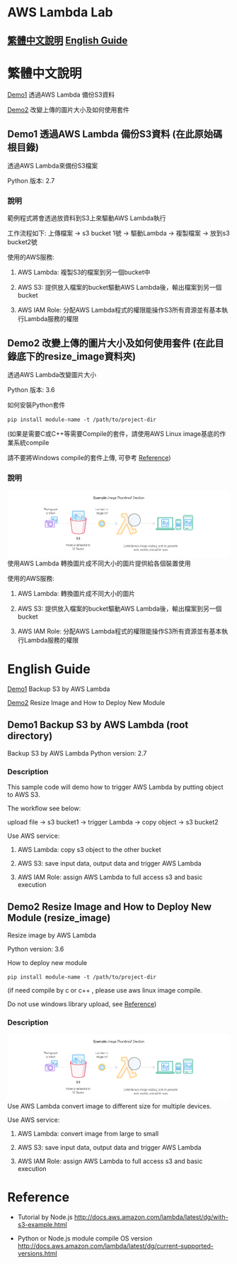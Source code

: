 # AWS Lambda Lab
## [繁體中文說明](#繁體中文說明) [English Guide](#english-guide)


# 繁體中文說明
[Demo1](#demo1-%E9%80%8F%E9%81%8Eaws-lambda-%E5%82%99%E4%BB%BDs3%E8%B3%87%E6%96%99-%E5%9C%A8%E6%AD%A4%E5%8E%9F%E5%A7%8B%E7%A2%BC%E6%A0%B9%E7%9B%AE%E9%8C%84) 透過AWS Lambda 備份S3資料

[Demo2](#demo2-%E6%94%B9%E8%AE%8A%E4%B8%8A%E5%82%B3%E7%9A%84%E5%9C%96%E7%89%87%E5%A4%A7%E5%B0%8F%E5%8F%8A%E5%A6%82%E4%BD%95%E4%BD%BF%E7%94%A8%E5%A5%97%E4%BB%B6-%E5%9C%A8%E6%AD%A4%E7%9B%AE%E9%8C%84%E5%BA%95%E4%B8%8B%E7%9A%84resize_image%E8%B3%87%E6%96%99%E5%A4%BE) 改變上傳的圖片大小及如何使用套件

## Demo1 透過AWS Lambda 備份S3資料 (在此原始碼根目錄)
透過AWS Lambda來備份S3檔案

Python 版本: 2.7
### 說明
範例程式將會透過放資料到S3上來驅動AWS Lambda執行

工作流程如下:
上傳檔案 -> s3 bucket 1號 -> 驅動Lambda -> 複製檔案 -> 放到s3 bucket2號

使用的AWS服務:
1. AWS Lambda: 複製S3的檔案到另一個bucket中

2. AWS S3: 提供放入檔案的bucket驅動AWS Lambda後，輸出檔案到另一個bucket

3. AWS IAM Role: 分配AWS Lambda程式的權限能操作S3所有資源並有基本執行Lambda服務的權限


## Demo2 改變上傳的圖片大小及如何使用套件 (在此目錄底下的resize_image資料夾)

透過AWS Lambda改變圖片大小

Python 版本: 3.6

如何安裝Python套件

`pip install module-name -t /path/to/project-dir`

(如果是需要C或C++等需要Compile的套件，請使用AWS Linux image基底的作業系統compile

  請不要將Windows compile的套件上傳, 可參考 [Reference](#reference))
### 說明

![lambda architecture](lambda_file_processing.png)
使用AWS Lambda 轉換圖片成不同大小的圖片提供給各個裝置使用

使用的AWS服務:
1. AWS Lambda: 轉換圖片成不同大小的圖片

2. AWS S3: 提供放入檔案的bucket驅動AWS Lambda後，輸出檔案到另一個bucket 

3. AWS IAM Role: 分配AWS Lambda程式的權限能操作S3所有資源並有基本執行Lambda服務的權限


# English Guide

[Demo1](#demo1-backup-s3-by-aws-lambda-root-directory) Backup S3 by AWS Lambda

[Demo2](#demo2-resize-image-and-how-to-deploy-new-module-resize_image)  Resize Image and How to Deploy New Module


## Demo1 Backup S3 by AWS Lambda (root directory)
Backup S3 by AWS Lambda
Python version: 2.7

### Description

This sample code will demo how to trigger AWS Lambda by putting object to AWS S3.

The workflow see below:

upload file -> s3 bucket1 -> trigger Lambda -> copy object -> s3 bucket2

Use AWS service:
1. AWS Lambda: copy s3 object to the other bucket

2. AWS S3: save input data, output data and trigger AWS Lambda

3. AWS IAM Role: assign AWS Lambda to full access s3 and basic execution


## Demo2 Resize Image and How to Deploy New Module (resize_image)

Resize image by AWS Lambda

Python version: 3.6

How to deploy new module

`pip install module-name -t /path/to/project-dir`

(if need compile by c or c++ , please use aws linux image compile.

  Do not use windows library upload, see [Reference](#reference))
  
### Description
![lambda architecture](lambda_file_processing.png)
Use AWS Lambda convert image to different size for multiple devices.

Use AWS service:
1. AWS Lambda: convert image from large to small

2. AWS S3: save input data, output data and trigger AWS Lambda

3. AWS IAM Role: assign AWS Lambda to full access s3 and basic execution

# Reference
- Tutorial by Node.js
http://docs.aws.amazon.com/lambda/latest/dg/with-s3-example.html

- Python or Node.js module compile OS version
http://docs.aws.amazon.com/lambda/latest/dg/current-supported-versions.html
